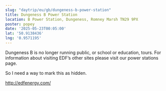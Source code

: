 ```yaml
---
slug: "daytrip/eu/gb/dungeness-b-power-station"
title: Dungeness B Power Station
location: B Power Station, Dungeness, Romney Marsh TN29 9PX
poster: popey
date: '2025-05-23T00:05:00'
lat: '50.9138436'
lng: '0.9571195'
---
```


Dungeness B is no longer running public, or school or education, tours. For information about visiting EDF’s other sites please visit our power stations page. 

So I need a way to mark this as hidden.

http://edfenergy.com/